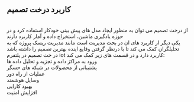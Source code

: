 <div dir "ltr">

## کاربرد درخت تصمیم
<br/>
از درخت تصمیم می توان به منظور ایجاد مدل های پیش بینی خودکار استفاده کرد و در حوزه یادگیری ماشین، استخراج داده و آمار کاربرد دارند
<br/>
یکی دیگر از کاربرد های ان در بحث مدیریت است مانند مدیریت ریسک پروژه که به تحلیلگران کمک می کند تا با درنظر گرفتن وقایع اینده بهترین تصمیم را داشته باشد
<br/>
در حت تصمیم در پلتفرم iot کاربرد دارد و در قسمت های زیر کمک می کند:
<br/>
ورود به مراکز داده و تجزیه و تحلیل داده ها
<br/>
پشتیبانی از محصولات در شبکه های حسگر
<br/>
عملیات از راه دور
<br/>
وسایل هوشمند
<br/>
بهبود کارایی
<br/>
افزایش امنیت
<br/>
</div>
